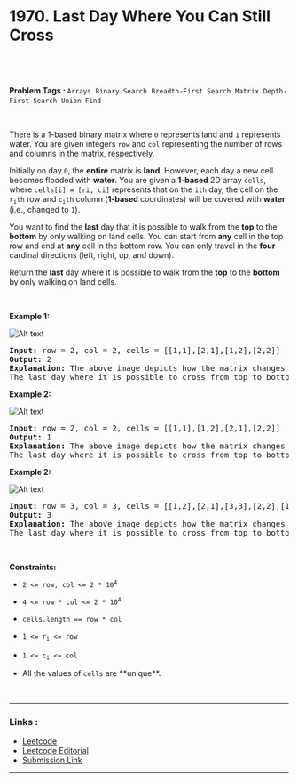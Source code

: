 
<!-- Heading -->
<h1> 1970. Last Day Where You Can Still Cross
 </h1>


<p style="color : rgba(255, 255, 255, 0.65);padding-bottom: 0.25rem; padding-top: 0.25rem;    padding-left: 0.625rem; padding-right: 0.625rem; display:inline; font-size: 1.25rem">Hard</p>
</br>

</br>
<!-- Tags -->
<p><b>Problem Tags : </b>
<code>Arrays</code>&nbsp;&nbsp;<code>Binary Search</code>&nbsp;&nbsp;<code>Breadth-First Search</code>&nbsp;&nbsp;<code>Matrix</code>&nbsp;&nbsp;<code>Depth-First Search</code>&nbsp;&nbsp;<code>Union Find
</code></p>

</br>

<!-- Problem Statement -->
There is a 1-based binary matrix where <code>0</code> represents land and <code>1</code> represents water. You are given integers <code>row</code> and <code>col</code> representing the number of rows and columns in the matrix, respectively.

Initially on day <code>0</code>, the **entire** matrix is **land**. However, each day a new cell becomes flooded with **water**. You are given a **1-based** 2D array <code>cells</code>, where <code>cells[i] = [ri, ci]</code> represents that on the <code>ith</code> day, the cell on the <code>r<sub>i</sub>th</code> row and <code>c<sub>i</sub>th</code> column (**1-based** coordinates) will be covered with **water** (i.e., changed to <code>1</code>).

You want to find the **last** day that it is possible to walk from the **top** to the **bottom** by only walking on land cells. You can start from **any** cell in the top row and end at **any** cell in the bottom row. You can only travel in the **four** cardinal directions (left, right, up, and down).

Return the **last** day where it is possible to walk from the **top** to the **bottom** by only walking on land cells.

<!-- line break -->
<p>&nbsp</p>

<!-- example 1 -->
<strong>Example 1:</strong>

![Alt text](https://assets.leetcode.com/uploads/2021/07/27/1.png)
<pre>
<strong>Input:</strong> row = 2, col = 2, cells = [[1,1],[2,1],[1,2],[2,2]]
<strong>Output:</strong> 2
<strong>Explanation:</strong> The above image depicts how the matrix changes each day starting from day 0.
The last day where it is possible to cross from top to bottom is on day 2.
</pre>

<!-- example 2 -->
<strong>Example 2:</strong>

![Alt text](https://assets.leetcode.com/uploads/2021/07/27/2.png)
<pre>
<strong>Input:</strong> row = 2, col = 2, cells = [[1,1],[1,2],[2,1],[2,2]]
<strong>Output:</strong> 1
<strong>Explanation:</strong> The above image depicts how the matrix changes each day starting from day 0.
The last day where it is possible to cross from top to bottom is on day 1.
</pre>

<!-- example 3 -->
<strong>Example 2:</strong>

![Alt text](https://assets.leetcode.com/uploads/2021/07/27/3.png)
<pre>
<strong>Input:</strong> row = 3, col = 3, cells = [[1,2],[2,1],[3,3],[2,2],[1,1],[1,3],[2,3],[3,2],[3,1]]
<strong>Output:</strong> 3
<strong>Explanation:</strong> The above image depicts how the matrix changes each day starting from day 0.
The last day where it is possible to cross from top to bottom is on day 3.
</pre>


<!-- line break -->
<p>&nbsp</p>


<!-- constraints -->
<strong>Constraints:</strong>
- <p><code>2 <= row, col <= 2 * 10<sup>4</sup></code></p>
- <p><code>4 <= row * col <= 2 * 10<sup>4</sup></code></p>
- <p><code>cells.length == row * col</code></p>
- <p><code>1 <= r<sub>i</sub> <= row</code></p>
- <p><code>1 <= c<sub>i</sub> <= col</code></p>
- <p>All the values of <code>cells</code> are **unique**.</p>

<!-- line break -->
<p>&nbsp</p>


<!-- horizontal rule -->
<hr>


<!-- Links -->
<h3>Links :</h3>

- [Leetcode](https://leetcode.com/problems/last-day-where-you-can-still-cross/)
- [Leetcode Editorial](https://leetcode.com/problems/last-day-where-you-can-still-cross/editorial)
- [Submission Link](https://leetcode.com/problems/last-day-where-you-can-still-cross/submissions/983318394/)

<hr>